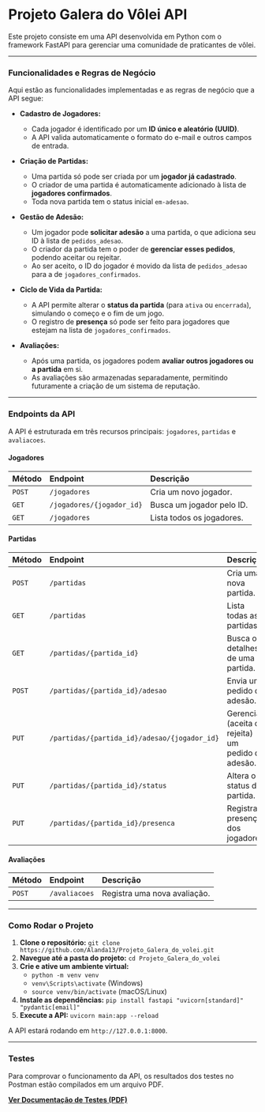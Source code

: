 # Projeto Galera do Vôlei API

Este projeto consiste em uma API desenvolvida em Python com o framework FastAPI para gerenciar uma comunidade de praticantes de vôlei.

---

### Funcionalidades e Regras de Negócio

Aqui estão as funcionalidades implementadas e as regras de negócio que a API segue:

* **Cadastro de Jogadores:**
    * Cada jogador é identificado por um **ID único e aleatório (UUID)**.
    * A API valida automaticamente o formato do e-mail e outros campos de entrada.

* **Criação de Partidas:**
    * Uma partida só pode ser criada por um **jogador já cadastrado**.
    * O criador de uma partida é automaticamente adicionado à lista de **jogadores confirmados**.
    * Toda nova partida tem o status inicial `em-adesao`.

* **Gestão de Adesão:**
    * Um jogador pode **solicitar adesão** a uma partida, o que adiciona seu ID à lista de `pedidos_adesao`.
    * O criador da partida tem o poder de **gerenciar esses pedidos**, podendo aceitar ou rejeitar.
    * Ao ser aceito, o ID do jogador é movido da lista de `pedidos_adesao` para a de `jogadores_confirmados`.

* **Ciclo de Vida da Partida:**
    * A API permite alterar o **status da partida** (para `ativa` ou `encerrada`), simulando o começo e o fim de um jogo.
    * O registro de **presença** só pode ser feito para jogadores que estejam na lista de `jogadores_confirmados`.

* **Avaliações:**
    * Após uma partida, os jogadores podem **avaliar outros jogadores ou a partida** em si.
    * As avaliações são armazenadas separadamente, permitindo futuramente a criação de um sistema de reputação.

---

### Endpoints da API

A API é estruturada em três recursos principais: `jogadores`, `partidas` e `avaliacoes`.

#### Jogadores
| Método | Endpoint | Descrição |
| :--- | :--- | :--- |
| `POST` | `/jogadores` | Cria um novo jogador. |
| `GET` | `/jogadores/{jogador_id}` | Busca um jogador pelo ID. |
| `GET` | `/jogadores` | Lista todos os jogadores. |

#### Partidas
| Método | Endpoint | Descrição |
| :--- | :--- | :--- |
| `POST` | `/partidas` | Cria uma nova partida. |
| `GET` | `/partidas` | Lista todas as partidas. |
| `GET` | `/partidas/{partida_id}` | Busca os detalhes de uma partida. |
| `POST` | `/partidas/{partida_id}/adesao` | Envia um pedido de adesão. |
| `PUT` | `/partidas/{partida_id}/adesao/{jogador_id}` | Gerencia (aceita ou rejeita) um pedido de adesão. |
| `PUT` | `/partidas/{partida_id}/status` | Altera o status da partida. |
| `PUT` | `/partidas/{partida_id}/presenca` | Registra a presença dos jogadores. |

#### Avaliações
| Método | Endpoint | Descrição |
| :--- | :--- | :--- |
| `POST` | `/avaliacoes` | Registra uma nova avaliação. |

---

### Como Rodar o Projeto

1.  **Clone o repositório:**
    `git clone https://github.com/Alanda13/Projeto_Galera_do_volei.git`
2.  **Navegue até a pasta do projeto:**
    `cd Projeto_Galera_do_volei`
3.  **Crie e ative um ambiente virtual:**
    -   `python -m venv venv`
    -   `venv\Scripts\activate` (Windows)
    -   `source venv/bin/activate` (macOS/Linux)
4.  **Instale as dependências:**
    `pip install fastapi "uvicorn[standard]" "pydantic[email]"`
5.  **Execute a API:**
    `uvicorn main:app --reload`

A API estará rodando em `http://127.0.0.1:8000`.

---

### Testes

Para comprovar o funcionamento da API, os resultados dos testes no Postman estão compilados em um arquivo PDF.

[**Ver Documentação de Testes (PDF)**](./docs/testes%20de%20edpoints.pdf)

